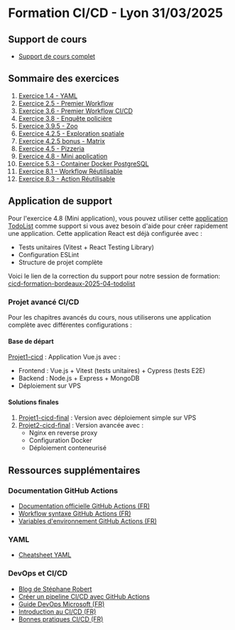 # Formation CI/CD - Lyon 31/03/2025

## Support de cours

- [Support de cours complet](https://docs.google.com/presentation/d/1ovxs_jptS9gzd22K882PcSbmva6_p8T2/edit#slide=id.g34650bd1af6_0_3)

## Sommaire des exercices

1. [Exercice 1.4 - YAML](documents/exercices/1.4%20Yaml/1.4-exercice-yaml.md)
2. [Exercice 2.5 - Premier Workflow](documents/exercices/2.5%20Premiere%20workflow/2.5-exercice-premier-workflow.md)
3. [Exercice 3.6 - Premier Workflow CI/CD](documents/exercices/3.6%20Premiere%20workflow%20CICD/3.6-exercice-1er-workflow-ci.md)
4. [Exercice 3.8 - Enquête policière](documents/exercices/3.8%20Enquête%20policière/3.8-exercice-enquete.md)
5. [Exercice 3.9.5 - Zoo](documents/exercices/3.9.5_zoo/3.9.5_zoo.md)
6. [Exercice 4.2.5 - Exploration spatiale](documents/exercices/4.2.5_exploration_spatiale/4.2.5_exploration_spatiale.md)
7. [Exercice 4.2.5 bonus - Matrix](documents/exercices/4.2.5.bonus_matrix/4.2.5.bonus_matrix.md)
8. [Exercice 4.5 - Pizzeria](documents/exercices/4.5%20Pizzeria/4.5-pizzeria.md)
9. [Exercice 4.8 - Mini application](documents/exercices/4.8%20Mini%20application/4.8-exercice-synthese.md)
10. [Exercice 5.3 - Container Docker PostgreSQL](documents/exercices/5.3%20Container%20Docker%20PostgreSql/5.3-exercice-container-PostgreSQL.md)
11. [Exercice 8.1 - Workflow Réutilisable](documents/exercices/8.1_Workflow_reutilisable/8.1-workflow-reutilisablr.md-workflow-reutilisablr.md)
12. [Exercice 8.3 - Action Réutilisable](documents/exercices/8.3_action_reutilisation/8.3_action_reutilisable.md_action_reutilisable.md)

## Application de support

Pour l'exercice 4.8 (Mini application), vous pouvez utiliser cette [application TodoList](https://github.com/HenriTeinturier/todolist-github-action-starter/tree/main) comme support si vous avez besoin d'aide pour créer rapidement une application. Cette application React est déjà configurée avec :

- Tests unitaires (Vitest + React Testing Library)
- Configuration ESLint
- Structure de projet complète

Voici le lien de la correction du support pour notre session de formation:
[cicd-formation-bordeaux-2025-04-todolist](https://github.com/HenriTeinturier/cicd-formation-bordeaux-2025-04-todolist)

### Projet avancé CI/CD

Pour les chapitres avancés du cours, nous utiliserons une application complète avec différentes configurations :

#### Base de départ

[Projet1-cicd](https://github.com/HenriTeinturier/Projet1-cicd) : Application Vue.js avec :

- Frontend : Vue.js + Vitest (tests unitaires) + Cypress (tests E2E)
- Backend : Node.js + Express + MongoDB
- Déploiement sur VPS

#### Solutions finales

1. [Projet1-cicd-final](https://github.com/HenriTeinturier/projet1-cicd-final) : Version avec déploiement simple sur VPS
2. [Projet2-cicd-final](https://github.com/HenriTeinturier/projet2-cicd-final) : Version avancée avec :
   - Nginx en reverse proxy
   - Configuration Docker
   - Déploiement conteneurisé

## Ressources supplémentaires

### Documentation GitHub Actions

- [Documentation officielle GitHub Actions (FR)](https://docs.github.com/fr/actions)
- [Workflow syntaxe GitHub Actions (FR)](https://docs.github.com/fr/actions/using-workflows/workflow-syntax-for-github-actions)
- [Variables d'environnement GitHub Actions (FR)](https://docs.github.com/fr/actions/using-workflows/environment-variables)

### YAML

- [Cheatsheet YAML](https://quickref.me/yaml.html)

### DevOps et CI/CD

- [Blog de Stéphane Robert](https://blog.stephane-robert.info/)
- [Créer un pipeline CI/CD avec GitHub Actions](https://digital.ai/fr/catalyst-blog/github-cicd/)
- [Guide DevOps Microsoft (FR)](https://learn.microsoft.com/fr-fr/devops/)
- [Introduction au CI/CD (FR)](https://www.redhat.com/fr/topics/devops/what-is-ci-cd)
- [Bonnes pratiques CI/CD (FR)](https://www.ovhcloud.com/fr/blog/bonnes-pratiques-ci-cd/)
